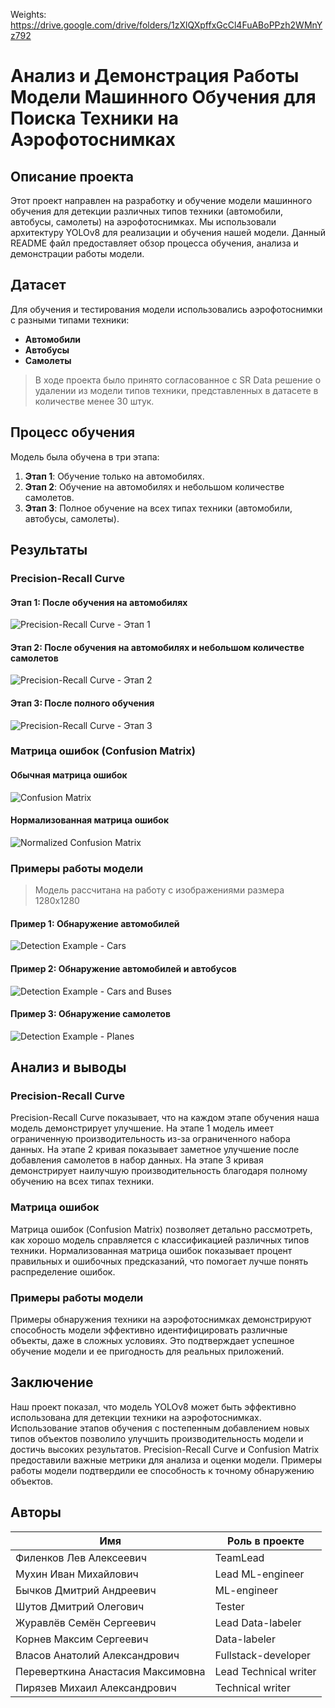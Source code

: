 Weights: https://drive.google.com/drive/folders/1zXlQXpffxGcCl4FuABoPPzh2WMnYz792

# Анализ и Демонстрация Работы Модели Машинного Обучения для Поиска Техники на Аэрофотоснимках

## Описание проекта

Этот проект направлен на разработку и обучение модели машинного обучения для детекции различных типов техники (автомобили, автобусы, самолеты) на аэрофотоснимках. Мы использовали архитектуру YOLOv8 для реализации и обучения нашей модели. Данный README файл предоставляет обзор процесса обучения, анализа и демонстрации работы модели.

## Датасет

Для обучения и тестирования модели использовались аэрофотоснимки с разными типами техники:

- **Автомобили**
- **Автобусы**
- **Самолеты**

> В ходе проекта было принято согласованное с SR Data решение о удалении из модели типов техники, представленных в датасете в количестве менее 30 штук.

## Процесс обучения

Модель была обучена в три этапа:
1. **Этап 1**: Обучение только на автомобилях.
2. **Этап 2**: Обучение на автомобилях и небольшом количестве самолетов.
3. **Этап 3**: Полное обучение на всех типах техники (автомобили, автобусы, самолеты).

## Результаты

### Precision-Recall Curve

#### Этап 1: После обучения на автомобилях
![Precision-Recall Curve - Этап 1](demonstrating_images/PR_curve_(2).png)

#### Этап 2: После обучения на автомобилях и небольшом количестве самолетов
![Precision-Recall Curve - Этап 2](demonstrating_images/PR_curve.png)

#### Этап 3: После полного обучения
![Precision-Recall Curve - Этап 3](demonstrating_images/PR_curve_(1).png)

### Матрица ошибок (Confusion Matrix)

#### Обычная матрица ошибок
![Confusion Matrix](demonstrating_images/confusion_matrix.png)

#### Нормализованная матрица ошибок
![Normalized Confusion Matrix](demonstrating_images/confusion_matrix_normalized.png)

### Примеры работы модели

> Модель рассчитана на работу с изображениями размера 1280x1280

#### Пример 1: Обнаружение автомобилей
![Detection Example - Cars](demonstrating_images/cars_det.jpg)

#### Пример 2: Обнаружение автомобилей и автобусов
![Detection Example - Cars and Buses](demonstrating_images/bus_cars_det.jpg)

#### Пример 3: Обнаружение самолетов
![Detection Example - Planes](demonstrating_images/planes_det.jpg)

## Анализ и выводы

### Precision-Recall Curve
Precision-Recall Curve показывает, что на каждом этапе обучения наша модель демонстрирует улучшение. На этапе 1 модель имеет ограниченную производительность из-за ограниченного набора данных. На этапе 2 кривая показывает заметное улучшение после добавления самолетов в набор данных. На этапе 3 кривая демонстрирует наилучшую производительность благодаря полному обучению на всех типах техники.

### Матрица ошибок
Матрица ошибок (Confusion Matrix) позволяет детально рассмотреть, как хорошо модель справляется с классификацией различных типов техники. Нормализованная матрица ошибок показывает процент правильных и ошибочных предсказаний, что помогает лучше понять распределение ошибок.

### Примеры работы модели
Примеры обнаружения техники на аэрофотоснимках демонстрируют способность модели эффективно идентифицировать различные объекты, даже в сложных условиях. Это подтверждает успешное обучение модели и ее пригодность для реальных приложений.

## Заключение

Наш проект показал, что модель YOLOv8 может быть эффективно использована для детекции техники на аэрофотоснимках. Использование этапов обучения с постепенным добавлением новых типов объектов позволило улучшить производительность модели и достичь высоких результатов. Precision-Recall Curve и Confusion Matrix предоставили важные метрики для анализа и оценки модели. Примеры работы модели подтвердили ее способность к точному обнаружению объектов.

## Авторы

Имя | Роль в проекте
------------------|---------------------
Филенков Лев Алексеевич | TeamLead
Мухин Иван Михайлович | Lead ML-engineer
Бычков Дмитрий Андреевич | ML-engineer
Шутов Дмитрий Олегович | Tester
Журавлёв Семён Сергеевич | Lead Data-labeler
Корнев Максим Сергеевич | Data-labeler
Власов Анатолий Александрович | Fullstack-developer
Переверткина Анастасия Максимовна | Lead Technical writer
Пирязев Михаил Александрович | Technical writer
